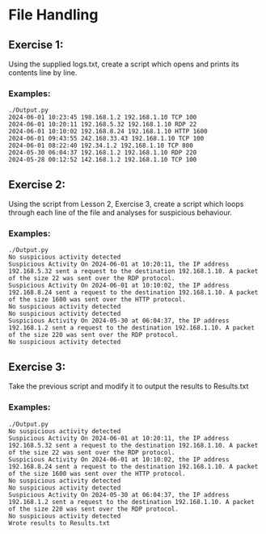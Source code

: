 # File Handling

## Exercise 1:
Using the supplied logs.txt, create a script which opens and prints its contents line by line.

### Examples:
```
./Output.py
2024-06-01 10:23:45 198.168.1.2 192.168.1.10 TCP 100
2024-06-01 10:20:11 192.168.5.32 192.168.1.10 RDP 22
2024-06-01 10:10:02 192.168.8.24 192.168.1.10 HTTP 1600
2024-06-01 09:43:55 242.168.33.43 192.168.1.10 TCP 100
2024-06-01 08:22:40 192.34.1.2 192.168.1.10 TCP 800
2024-05-30 06:04:37 192.168.1.2 192.168.1.10 RDP 220
2024-05-28 00:12:52 142.168.1.2 192.168.1.10 TCP 100
```

## Exercise 2:
Using the script from Lesson 2, Exercise 3, create a script which loops through each line of the file and analyses for suspicious behaviour.

### Examples:
```
./Output.py
No suspicious activity detected
Suspicious Activity On 2024-06-01 at 10:20:11, the IP address 192.168.5.32 sent a request to the destination 192.168.1.10. A packet of the size 22 was sent over the RDP protocol.
Suspicious Activity On 2024-06-01 at 10:10:02, the IP address 192.168.8.24 sent a request to the destination 192.168.1.10. A packet of the size 1600 was sent over the HTTP protocol.
No suspicious activity detected
No suspicious activity detected
Suspicious Activity On 2024-05-30 at 06:04:37, the IP address 192.168.1.2 sent a request to the destination 192.168.1.10. A packet of the size 220 was sent over the RDP protocol.
No suspicious activity detected
```

## Exercise 3:
Take the previous script and modify it to output the results to Results.txt

### Examples:
```
./Output.py
No suspicious activity detected
Suspicious Activity On 2024-06-01 at 10:20:11, the IP address 192.168.5.32 sent a request to the destination 192.168.1.10. A packet of the size 22 was sent over the RDP protocol.
Suspicious Activity On 2024-06-01 at 10:10:02, the IP address 192.168.8.24 sent a request to the destination 192.168.1.10. A packet of the size 1600 was sent over the HTTP protocol.
No suspicious activity detected
No suspicious activity detected
Suspicious Activity On 2024-05-30 at 06:04:37, the IP address 192.168.1.2 sent a request to the destination 192.168.1.10. A packet of the size 220 was sent over the RDP protocol.
No suspicious activity detected
Wrote results to Results.txt
```
